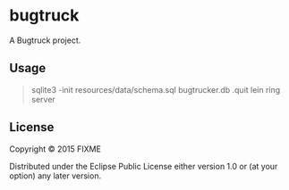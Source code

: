 # bugtruck

A Bugtruck project.

## Usage

>sqlite3 -init resources/data/schema.sql bugtrucker.db .quit
>lein ring server

## License

Copyright © 2015 FIXME

Distributed under the Eclipse Public License either version 1.0 or (at
your option) any later version.

